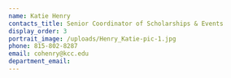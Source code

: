 ```yaml
---
name: Katie Henry
contacts_title: Senior Coordinator of Scholarships & Events
display_order: 3
portrait_image: /uploads/Henry_Katie-pic-1.jpg
phone: 815-802-8287
email: cohenry@kcc.edu
department_email:
---
```


